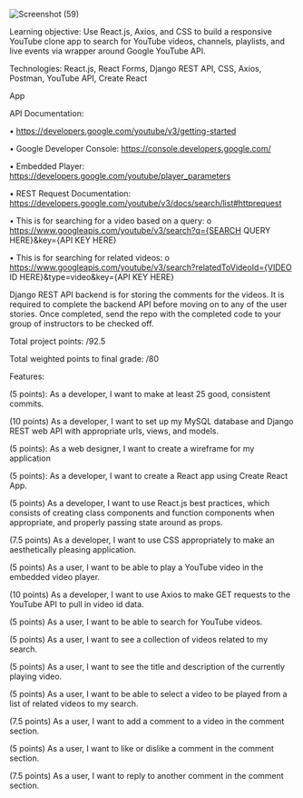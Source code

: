 ![Screenshot (59)](https://user-images.githubusercontent.com/91759734/143931504-ceb8bf14-b471-43ea-9d5b-214b633073a4.png)

Learning objective: Use React.js, Axios, and CSS to build a responsive YouTube clone app to search for
YouTube videos, channels, playlists, and live events via wrapper around Google YouTube API.

Technologies: React.js, React Forms, Django REST API, CSS, Axios, Postman, YouTube API, Create React 

App

API Documentation:

• https://developers.google.com/youtube/v3/getting-started

• Google Developer Console: https://console.developers.google.com/

• Embedded Player: https://developers.google.com/youtube/player_parameters

• REST Request Documentation: 
https://developers.google.com/youtube/v3/docs/search/list#httprequest

• This is for searching for a video based on a query:
o https://www.googleapis.com/youtube/v3/search?q={SEARCH QUERY HERE}&key={API 
KEY HERE}

• This is for searching for related videos:
o https://www.googleapis.com/youtube/v3/search?relatedToVideoId={VIDEO ID
HERE}&type=video&key={API KEY HERE}

Django REST API backend is for storing the comments for the videos. It is required to complete the 
backend API before moving on to any of the user stories. Once completed, send the repo with the 
completed code to your group of instructors to be checked off.

Total project points: /92.5

Total weighted points to final grade: /80

Features:

(5 points): As a developer, I want to make at least 25 good, consistent commits.

(10 points) As a developer, I want to set up my MySQL database and Django REST web API with 
appropriate urls, views, and models. 

(5 points): As a web designer, I want to create a wireframe for my application

(5 points): As a developer, I want to create a React app using Create React App. 

(5 points) As a developer, I want to use React.js best practices, which consists of creating class 
components and function components when appropriate, and properly passing state around as props.

(7.5 points) As a developer, I want to use CSS appropriately to make an aesthetically pleasing 
application.

(5 points) As a user, I want to be able to play a YouTube video in the embedded video player.

(10 points) As a developer, I want to use Axios to make GET requests to the YouTube API to pull in video
id data.

(5 points) As a user, I want to be able to search for YouTube videos.

(5 points) As a user, I want to see a collection of videos related to my search.

(5 points) As a user, I want to see the title and description of the currently playing video. 

(5 points) As a user, I want to be able to select a video to be played from a list of related videos to my 
search.

(7.5 points) As a user, I want to add a comment to a video in the comment section.

(5 points) As a user, I want to like or dislike a comment in the comment section.

(7.5 points) As a user, I want to reply to another comment in the comment section. 
